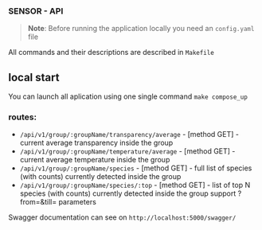 ### SENSOR - API

> **Note**: Before running the application locally you need an `config.yaml` file

All commands and their descriptions are described in `Makefile`

## local start

You can launch all aplication using one single command `make compose_up`

### routes:

- `/api/v1/group/:groupName/transparency/average` - [method GET] -current average transparency inside the group
- `/api/v1/group/:groupName/temperature/average` - [method GET] - current average temperature inside the group
- `/api/v1/group/:groupName/species` - [method GET] -  full list of species (with counts) currently detected inside the group
- `/api/v1/group/:groupName/species/:top` - [method GET] - list of top N species (with counts) currently detected inside the group  support ?from=<fromDateTime>&till=<untillDateTime> parameters

Swagger documentation can see on `http://localhost:5000/swagger/`
